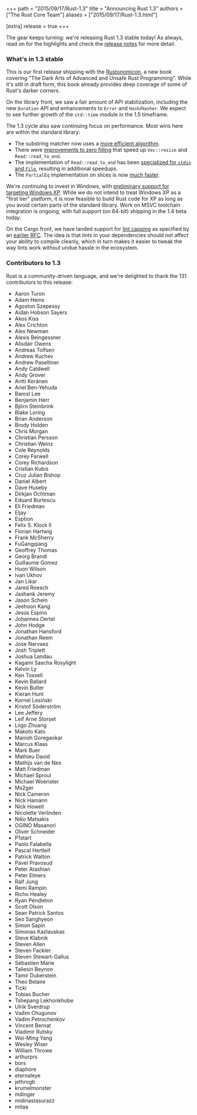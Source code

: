 +++
path = "2015/09/17/Rust-1.3"
title = "Announcing Rust 1.3"
authors = ["The Rust Core Team"]
aliases = ["2015/09/17/Rust-1.3.html"]

[extra]
release = true
+++

The gear keeps turning: we're releasing Rust 1.3 stable today! As always, read
on for the highlights and check the [release notes][notes] for more detail.

[install]: https://www.rust-lang.org/install.html
[notes]: https://github.com/rust-lang/rust/blob/master/RELEASES.md#version-130-september-2015

### What's in 1.3 stable

This is our first release shipping with the
[Rustonomicon](https://doc.rust-lang.org/nightly/nomicon/), a new book covering
"The Dark Arts of Advanced and Unsafe Rust Programming". While it's still in
draft form, this book already provides deep coverage of some of Rust's darker
corners.

On the library front, we saw a fair amount of API stabilization, including the
new `Duration` API and enhancements to `Error` and `Hash`/`Hasher`. We expect to
see further growth of the `std::time` module in the 1.5 timeframe.

The 1.3 cycle also saw continuing focus on performance. Most wins here are
within the standard library:

- The substring matcher now uses a
  [more efficient algorithm](https://github.com/rust-lang/rust/pull/26327).
- There were
  [improvements to zero filling](https://github.com/rust-lang/rust/pull/26849)
  that speed up `Vec::resize` and `Read::read_to_end`.
- The implementation of `Read::read_to_end` has been
  [specialized for `stdin` and `File`](https://github.com/rust-lang/rust/pull/26950),
  resulting in additional speedups.
- The `PartialEq` implementation on slices is now
  [much faster](https://github.com/rust-lang/rust/pull/26884).

We're continuing to invest in Windows, with
[preliminary support for targeting Windows XP](https://github.com/rust-lang/rust/pull/26601). While
we do not intend to treat Windows XP as a "first tier" platform, it is now
feasible to build Rust code for XP as long as you avoid certain parts of the
standard library. Work on MSVC toolchain integration is ongoing, with full
support (on 64-bit) shipping in the 1.4 beta today.

On the Cargo front, we have landed support for
[lint capping](https://github.com/rust-lang/rust/pull/27260) as specified by an
[earlier RFC](https://github.com/rust-lang/rfcs/pull/1193). The idea is that
lints in your dependencies should not affect your ability to compile cleanly,
which in turn makes it easier to tweak the way lints work without undue hassle
in the ecosystem.

### Contributors to 1.3

Rust is a community-driven language, and we're delighted to thank the 131
contributors to this release:

- Aaron Turon
- Adam Heins
- Agoston Szepessy
- Aidan Hobson Sayers
- Akos Kiss
- Alex Crichton
- Alex Newman
- Alexis Beingessner
- Alisdair Owens
- Andreas Tolfsen
- Andrew Kuchev
- Andrew Paseltiner
- Andy Caldwell
- Andy Grover
- Antti Keränen
- Ariel Ben-Yehuda
- Barosl Lee
- Benjamin Herr
- Björn Steinbrink
- Blake Loring
- Brian Anderson
- Brody Holden
- Chris Morgan
- Christian Persson
- Christian Weinz
- Cole Reynolds
- Corey Farwell
- Corey Richardson
- Cristian Kubis
- Cruz Julian Bishop
- Daniel Albert
- Dave Huseby
- Dirkjan Ochtman
- Eduard Burtescu
- Eli Friedman
- Eljay
- Esption
- Felix S. Klock II
- Florian Hartwig
- Frank McSherry
- FuGangqiang
- Geoffrey Thomas
- Georg Brandl
- Guillaume Gomez
- Huon Wilson
- Ivan Ukhov
- Jan Likar
- Jared Roesch
- Jashank Jeremy
- Jason Schein
- Jeehoon Kang
- Jesús Espino
- Johannes Oertel
- John Hodge
- Jonathan Hansford
- Jonathan Reem
- Jose Narvaez
- Josh Triplett
- Joshua Landau
- Kagami Sascha Rosylight
- Kelvin Ly
- Ken Tossell
- Kevin Ballard
- Kevin Butler
- Kieran Hunt
- Kornel Lesiński
- Kristof Söderström
- Lee Jeffery
- Leif Arne Storset
- Liigo Zhuang
- Makoto Kato
- Manish Goregaokar
- Marcus Klaas
- Mark Buer
- Mathieu David
- Mathijs van de Nes
- Matt Friedman
- Michael Sproul
- Michael Woerister
- Ms2ger
- Nick Cameron
- Nick Hamann
- Nick Howell
- Nicolette Verlinden
- Niko Matsakis
- OGINO Masanori
- Oliver Schneider
- P1start
- Paolo Falabella
- Pascal Hertleif
- Patrick Walton
- Pavel Pravosud
- Peter Atashian
- Peter Elmers
- Ralf Jung
- Remi Rampin
- Richo Healey
- Ryan Pendleton
- Scott Olson
- Sean Patrick Santos
- Seo Sanghyeon
- Simon Sapin
- Simonas Kazlauskas
- Steve Klabnik
- Steven Allen
- Steven Fackler
- Steven Stewart-Gallus
- Sébastien Marie
- Taliesin Beynon
- Tamir Duberstein
- Theo Belaire
- Ticki
- Tobias Bucher
- Tshepang Lekhonkhobe
- Ulrik Sverdrup
- Vadim Chugunov
- Vadim Petrochenkov
- Vincent Bernat
- Vladimir Rutsky
- Wei-Ming Yang
- Wesley Wiser
- William Throwe
- arthurprs
- bors
- diaphore
- eternaleye
- jethrogb
- krumelmonster
- mdinger
- midinastasurazz
- mitaa
